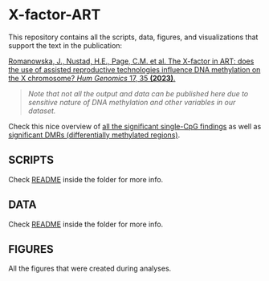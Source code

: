 # X-factor-ART

This repository contains all the scripts, data, figures, and visualizations
that support the text in the publication:

[Romanowska, J., Nustad, H.E., Page, C.M. et al. The X-factor in ART: does the use of assisted reproductive technologies influence DNA methylation on the X chromosome? _Hum Genomics_ 17, 35 **(2023)**. ](https://humgenomics.biomedcentral.com/articles/10.1186/s40246-023-00484-6)

> _Note that not all the output and data can be published here due to sensitive_
> _nature of DNA methylation and other variables in our dataset._

Check this nice overview of [all the significant single-CpG findings](nice_table_signif_results_all.html)
as well as [significant DMRs (differentially methylated regions)](flextable_signif_dmrs.html).

## SCRIPTS

Check [README](SCRIPTS/README.md) inside the folder for more info.

## DATA

Check [README](DATA/README.md) inside the folder for more info.

## FIGURES

All the figures that were created during analyses.
